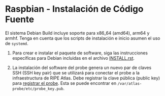 # Raspbian - Instalación de Código Fuente

El sistema Debian Build incluye soporte para x86_64 (amd64), arm64 y armhf. Tenga en cuenta que los scripts de instalación e inicio asumen el uso de `systemd`.

1. Para crear e instalar el paquete de software, siga las instrucciones específicas para Debian incluidas en el archivo [INSTALL.rst](https://github.com/RIPE-NCC/ripe-atlas-software-probe/blob/master/INSTALL.rst).

2. La instalación del software del probe genera un nuevo par de claves SSH (SSH key pair) que se utilizará para conectar el probe a la infraestructura de RIPE Atlas. Debe registrar la clave pública (public key) para [registrar el probe](https://atlas.ripe.net/apply/swprobe/).
Esta se puede encontrar en `/var/atlas-probe/etc/probe_key.pub`.
